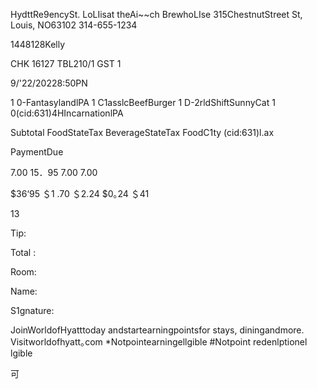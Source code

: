 HydttRe9encySt. LoLIisat theAi~~ch
BrewhoLIse
315ChestnutStreet
St, Louis, NO63102
314-655-1234

1448128Kelly

CHK 16127 TBL210/1
GST 1

9/'22/20228:50PN

1 0-FantasylandlPA
1 C1asslcBeefBurger
1 D-2rldShiftSunnyCat
1 0(cid:631)4HIncarnationlPA

Subtotal
FoodStateTax
BeverageStateTax
FoodC1ty (cid:631)l.ax

PaymentDue

7.00
15．95
7.00
7.00

$36‘95
＄1 .70
＄2.24
$0｡24
＄41

13

Tip:

Total :

Room:

Name:

S1gnature:

JoinWorldofHyatttoday
andstartearningpointsfor
stays, diningandmore.
Visitworldofhyatt｡com
*Notpointearningellgible
#Notpoint redenlptionel lgible

可

